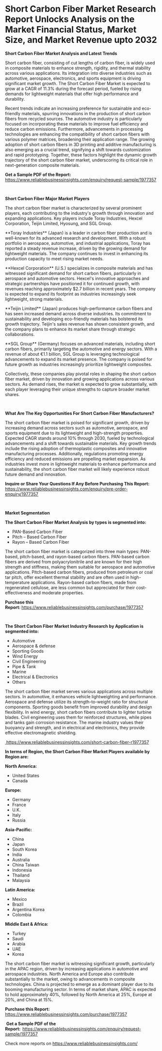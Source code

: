 <p><h1>Short Carbon Fiber Market Research Report Unlocks Analysis on the Market Financial Status, Market Size, and Market Revenue upto 2032</h1></p><p><strong>Short Carbon Fiber Market Analysis and Latest Trends</strong></p>
<p><p>Short carbon fiber, consisting of cut lengths of carbon fiber, is widely used in composite materials to enhance strength, rigidity, and thermal stability across various applications. Its integration into diverse industries such as automotive, aerospace, electronics, and sports equipment is driving significant market growth. The Short Carbon Fiber Market is expected to grow at a CAGR of 11.3% during the forecast period, fueled by rising demands for lightweight materials that offer high performance and durability.</p><p>Recent trends indicate an increasing preference for sustainable and eco-friendly materials, spurring innovations in the production of short carbon fibers from recycled sources. The automotive industry is particularly focused on incorporating these materials to improve fuel efficiency and reduce carbon emissions. Furthermore, advancements in processing technologies are enhancing the compatibility of short carbon fibers with various polymer matrices, broadening their application range. The growing adoption of short carbon fibers in 3D printing and additive manufacturing is also emerging as a crucial trend, signifying a shift towards customization and rapid prototyping. Together, these factors highlight the dynamic growth trajectory of the short carbon fiber market, underscoring its critical role in next-generation composite materials.</p></p>
<p><strong>Get a Sample PDF of the Report:&nbsp;</strong> <a href="https://www.reliablebusinessinsights.com/enquiry/request-sample/1977357?utm_campaign=3079&utm_medium=2&utm_source=Github&utm_content=ia&utm_term=01042025&utm_id=short-carbon-fiber">https://www.reliablebusinessinsights.com/enquiry/request-sample/1977357</a></p>
<p>&nbsp;</p>
<p><strong>Short Carbon Fiber Major Market Players</strong></p>
<p><p>The short carbon fiber market is characterized by several prominent players, each contributing to the industry's growth through innovation and expanding applications. Key players include Toray Industries, Hexcel Corporation, Teijin Limited, Hyosung, and SGL Group.</p><p>**Toray Industries** (Japan) is a leader in carbon fiber production and is well-known for its advanced research and development. With a robust portfolio in aerospace, automotive, and industrial applications, Toray has reported a steady revenue increase, driven by the growing demand for lightweight materials. The company continues to invest in enhancing its production capacity to meet rising market needs.</p><p>**Hexcel Corporation** (U.S.) specializes in composite materials and has witnessed significant demand for short carbon fibers, particularly in aerospace and automotive sectors. Hexcel's innovative approaches and strategic partnerships have positioned it for continued growth, with revenues reaching approximately $2.7 billion in recent years. The company is expected to expand its footprint as industries increasingly seek lightweight, strong materials.</p><p>**Teijin Limited** (Japan) produces high-performance carbon fibers and has seen increased demand across diverse industries. Its commitment to sustainability and developing eco-friendly materials has bolstered its growth trajectory. Teijin's sales revenue has shown consistent growth, and the company plans to enhance its market share through strategic collaborations.</p><p>**SGL Group** (Germany) focuses on advanced materials, including short carbon fibers, primarily targeting the automotive and energy sectors. With a revenue of about €1.1 billion, SGL Group is leveraging technological advancements to expand its market presence. The company is poised for future growth as industries increasingly prioritize lightweight composites.</p><p>Collectively, these companies play pivotal roles in shaping the short carbon fiber market, driven by innovation and growing applications across various sectors. As demand rises, the market is expected to grow substantially, with each player leveraging their unique strengths to capture broader market shares.</p></p>
<p>&nbsp;</p>
<p><strong>What Are The Key Opportunities For Short Carbon Fiber Manufacturers?</strong></p>
<p><p>The short carbon fiber market is poised for significant growth, driven by increasing demand across sectors such as automotive, aerospace, and sports equipment due to its lightweight and high-strength properties. Expected CAGR stands around 10% through 2030, fueled by technological advancements and a shift towards sustainable materials. Key growth trends include the rising adoption of thermoplastic composites and innovative manufacturing processes. Additionally, regulations promoting energy efficiency and reduced emissions are propelling market expansion. As industries invest more in lightweight materials to enhance performance and sustainability, the short carbon fiber market will likely experience robust future demand and innovation.</p></p>
<p><strong>Inquire or Share Your Questions If Any Before Purchasing This Report:</strong> <a href="https://www.reliablebusinessinsights.com/enquiry/pre-order-enquiry/1977357?utm_campaign=3079&utm_medium=2&utm_source=Github&utm_content=ia&utm_term=01042025&utm_id=short-carbon-fiber">https://www.reliablebusinessinsights.com/enquiry/pre-order-enquiry/1977357</a></p>
<p>&nbsp;</p>
<p><strong>Market Segmentation</strong></p>
<p><strong>The Short Carbon Fiber Market Analysis by types is segmented into:</strong></p>
<p><ul><li>PAN-Based Carbon Fiber</li><li>Pitch – Based Carbon Fiber</li><li>Rayon – Based Carbon Fiber</li></ul></p>
<p><p>The short carbon fiber market is categorized into three main types: PAN-based, pitch-based, and rayon-based carbon fibers. PAN-based carbon fibers are derived from polyacrylonitrile and are known for their high strength and stiffness, making them suitable for aerospace and automotive applications. Pitch-based carbon fibers, produced from petroleum or coal tar pitch, offer excellent thermal stability and are often used in high-temperature applications. Rayon-based carbon fibers, made from regenerated cellulose, are less common but appreciated for their cost-effectiveness and moderate properties.</p></p>
<p><strong>Purchase this Report:&nbsp;</strong><a href="https://www.reliablebusinessinsights.com/purchase/1977357?utm_campaign=3079&utm_medium=2&utm_source=Github&utm_content=ia&utm_term=01042025&utm_id=short-carbon-fiber">https://www.reliablebusinessinsights.com/purchase/1977357</a></p>
<p>&nbsp;</p>
<p><strong>The Short Carbon Fiber Market Industry Research by Application is segmented into:</strong></p>
<p><ul><li>Automotive</li><li>Aerospace & defense</li><li>Sporting Goods</li><li>Wind Energy</li><li>Civil Engineering</li><li>Pipe & Tank</li><li>Marine</li><li>Electrical & Electronics</li><li>Others</li></ul></p>
<p><p>The short carbon fiber market serves various applications across multiple sectors. In automotive, it enhances vehicle lightweighting and performance. Aerospace and defense utilize its strength-to-weight ratio for structural components. Sporting goods benefit from improved durability and design flexibility. In wind energy, short carbon fibers contribute to lighter turbine blades. Civil engineering uses them for reinforced structures, while pipes and tanks gain corrosion resistance. The marine industry values their buoyancy and strength, and in electrical and electronics, they provide effective electromagnetic shielding.</p></p>
<p><a href="https://www.reliablebusinessinsights.com/short-carbon-fiber-r1977357?utm_campaign=3079&utm_medium=2&utm_source=Github&utm_content=ia&utm_term=01042025&utm_id=short-carbon-fiber">&nbsp;https://www.reliablebusinessinsights.com/short-carbon-fiber-r1977357</a></p>
<p><strong>In terms of Region, the Short Carbon Fiber Market Players available by Region are:</strong></p>
<p>
    <p> <strong> North America: </strong>
        <ul>
            <li>United States</li>
            <li>Canada</li>
        </ul>
        </p> 
    <p> <strong> Europe: </strong>
        <ul>
            <li>Germany</li>
            <li>France</li>
            <li>U.K.</li>
            <li>Italy</li>
            <li>Russia</li>
        </ul>
        </p> 
    <p> <strong> Asia-Pacific: </strong>
        <ul>
            <li>China</li>
            <li>Japan</li>
            <li>South Korea</li>
            <li>India</li>
            <li>Australia</li>
            <li>China Taiwan</li>
            <li>Indonesia</li>
            <li>Thailand</li>
            <li>Malaysia</li>
        </ul>
        </p> 
    <p> <strong> Latin America: </strong>
        <ul>
            <li>Mexico</li>
            <li>Brazil</li>
            <li>Argentina Korea</li>
            <li>Colombia</li>
        </ul>
        </p> 
    <p> <strong> Middle East & Africa: </strong>
        <ul>
            <li>Turkey</li>
            <li>Saudi</li>
            <li>Arabia</li>
            <li>UAE</li>
            <li>Korea</li>
        </ul>
    </p>
    </p>
<p><p>The short carbon fiber market is witnessing significant growth, particularly in the APAC region, driven by increasing applications in automotive and aerospace industries. North America and Europe also contribute substantially to the market, owing to advancements in composite technologies. China is projected to emerge as a dominant player due to its booming manufacturing sector. In terms of market share, APAC is expected to hold approximately 40%, followed by North America at 25%, Europe at 20%, and China at 15%.</p></p>
<p><strong>Purchase this Report: </strong><a href="https://www.reliablebusinessinsights.com/purchase/1977357?utm_campaign=3079&utm_medium=2&utm_source=Github&utm_content=ia&utm_term=01042025&utm_id=short-carbon-fiber">https://www.reliablebusinessinsights.com/purchase/1977357</a></p>
<p>&nbsp;<strong>Get a Sample PDF of the Report:&nbsp;&nbsp;</strong><a href="https://www.reliablebusinessinsights.com/enquiry/request-sample/1977357?utm_campaign=3079&utm_medium=2&utm_source=Github&utm_content=ia&utm_term=01042025&utm_id=short-carbon-fiber">https://www.reliablebusinessinsights.com/enquiry/request-sample/1977357</a></p>
<p><strong></strong></p>
<p>Check more reports on <a href="https://www.reliablebusinessinsights.com/?utm_campaign=3079&utm_medium=2&utm_source=Github&utm_content=ia&utm_term=01042025&utm_id=short-carbon-fiber">https://www.reliablebusinessinsights.com/</a></p>
